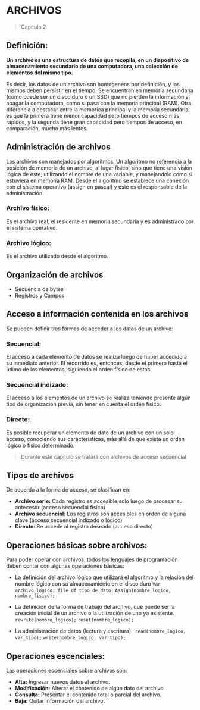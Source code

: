 # ARCHIVOS
> Capítulo 2
## Definición:
**Un archivo es una estructura de datos que recopila, en un dispositivo de almacenamiento secundario de una computadora, una colección de elementos del mismo tipo.**

Es decir, los datos de un archivo son homogeneos por definición, y los mismos deben persistir en el tiempo.
Se encuentran en memoria secundaria (como puede ser un disco duro o un SSD) que no pierden la información al apagar la computadora, como si pasa con la memoria principal (RAM).
Otra diferencia a destacar entre la memorica principal y la memoria secundaria, es que la primera tiene menor capacidad pero tiempos de acceso más rápidos, y la segunda tiene gran capacidad pero tiempos de acceso, en comparación, mucho más lentos.

## Administración de archivos
Los archivos son manejados por algoritmos.
Un algoritmo no referencia a la posición de memoria de un archivo, al lugar físico, sino que tiene una visión lógica de este, utilizando el nombre de una variable, y manejandolo como si estuviera en memoria RAM.
Desde el algoritmo se establece una conexión con el sistema operativo (assign en pascal) y este es el responsable de la administración.

### Archivo físico:
Es el archivo real, el residente en memoria secundaria y es administrado por el sistema operativo.

### Archivo lógico:
Es el archivo utilizado desde el algoritmo.

## Organización de archivos
* Secuencia de bytes
* Registros y Campos

## Acceso a información contenida en los archivos
Se pueden definir tres formas de acceder a los datos de un archivo:
### Secuencial:
El acceso a cada elemento de datos se realiza luego de haber accedido a su inmediato anterior. El recorrido es, entonces, desde el primero hasta el útlimo de los elementos, siguiendo el orden físico de estos.

### Secuencial indizado:
El acceso a los elementos de un archivo se realiza teniendo presente algún tipo de organización previa, sin tener en cuenta el orden físico.

### Directo:
Es posible recuperar un elemento de dato de un archivo con un solo acceso, conociendo sus carácteristicas, más allá de que exista un orden lógico o físico determinado.

> Durante este capitulo se tratará con archivos de acceso secuencial

## Tipos de archivos
De acuerdo a la forma de acceso, se clasifican en:
* **Archivo serie:** Cada registro es accesible solo luego de procesar su antecesor (acceso secuencial físico)
* **Archivo secuencial:** Los registros son accesibles en orden de alguna clave (acceso secuencial indizado o lógico)
* **Directo:** Se accede al registro deseado (acceso directo)

## Operaciones básicas sobre archivos:
Para poder operar con archivos, todos los lenguajes de programación deben contar con algunas operaciones básicas:
* La definición del archivo lógico que utilizará el algoritmo y la relación del nombre lógico con su almacenamiento en el disco duro
``Var archivo_logico: file of tipo_de_dato;``
``Assign(nombre_logico, nombre_fisico);``

* La definición de la forma de trabajo del archivo, que puede ser la creación inicial de un archivo o la utilización de uno ya existente.
``rewrite(nombre_logico);``
``reset(nombre_logico); ``

* La administración de datos (lectura y escritura)
`` read(nombre_logico, var_tipo);``
``write(nombre_logico, var_tipo); ``

## Operaciones escenciales:
Las operaciones escenciales sobre archivos son:
* **Alta:** Ingresar nuevos datos al archivo.
* **Modificación:** Alterar el contenido de algún dato del archivo.
* **Consulta:** Presentar el contenido total o parcial del archivo.
* **Baja:** Quitar información del archivo.
